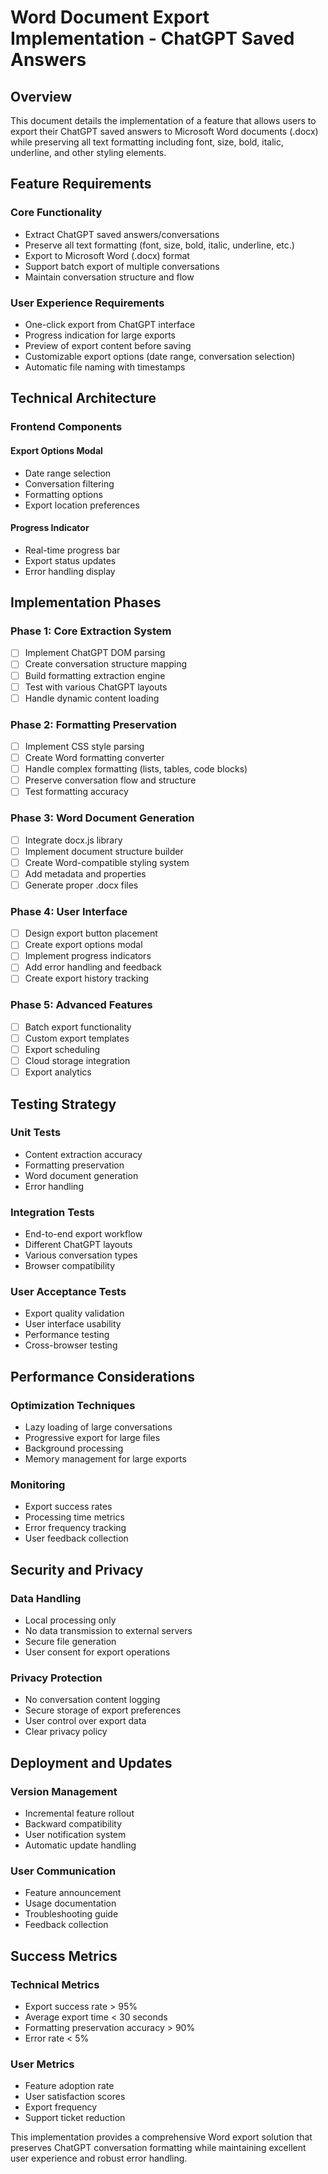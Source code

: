 # Word Document Export Implementation - ChatGPT Saved Answers

## Overview
This document details the implementation of a feature that allows users to export their ChatGPT saved answers to Microsoft Word documents (.docx) while preserving all text formatting including font, size, bold, italic, underline, and other styling elements.

## Feature Requirements

### Core Functionality
- Extract ChatGPT saved answers/conversations
- Preserve all text formatting (font, size, bold, italic, underline, etc.)
- Export to Microsoft Word (.docx) format
- Support batch export of multiple conversations
- Maintain conversation structure and flow

### User Experience Requirements
- One-click export from ChatGPT interface
- Progress indication for large exports
- Preview of export content before saving
- Customizable export options (date range, conversation selection)
- Automatic file naming with timestamps

## Technical Architecture

### Frontend Components


#### Export Options Modal
- Date range selection
- Conversation filtering
- Formatting options
- Export location preferences

#### Progress Indicator
- Real-time progress bar
- Export status updates
- Error handling display


## Implementation Phases

### Phase 1: Core Extraction System
- [ ] Implement ChatGPT DOM parsing
- [ ] Create conversation structure mapping
- [ ] Build formatting extraction engine
- [ ] Test with various ChatGPT layouts
- [ ] Handle dynamic content loading

### Phase 2: Formatting Preservation
- [ ] Implement CSS style parsing
- [ ] Create Word formatting converter
- [ ] Handle complex formatting (lists, tables, code blocks)
- [ ] Preserve conversation flow and structure
- [ ] Test formatting accuracy

### Phase 3: Word Document Generation
- [ ] Integrate docx.js library
- [ ] Implement document structure builder
- [ ] Create Word-compatible styling system
- [ ] Add metadata and properties
- [ ] Generate proper .docx files

### Phase 4: User Interface
- [ ] Design export button placement
- [ ] Create export options modal
- [ ] Implement progress indicators
- [ ] Add error handling and feedback
- [ ] Create export history tracking

### Phase 5: Advanced Features
- [ ] Batch export functionality
- [ ] Custom export templates
- [ ] Export scheduling
- [ ] Cloud storage integration
- [ ] Export analytics

## Testing Strategy

### Unit Tests
- Content extraction accuracy
- Formatting preservation
- Word document generation
- Error handling

### Integration Tests
- End-to-end export workflow
- Different ChatGPT layouts
- Various conversation types
- Browser compatibility

### User Acceptance Tests
- Export quality validation
- User interface usability
- Performance testing
- Cross-browser testing

## Performance Considerations

### Optimization Techniques
- Lazy loading of large conversations
- Progressive export for large files
- Background processing
- Memory management for large exports

### Monitoring
- Export success rates
- Processing time metrics
- Error frequency tracking
- User feedback collection

## Security and Privacy

### Data Handling
- Local processing only
- No data transmission to external servers
- Secure file generation
- User consent for export operations

### Privacy Protection
- No conversation content logging
- Secure storage of export preferences
- User control over export data
- Clear privacy policy

## Deployment and Updates

### Version Management
- Incremental feature rollout
- Backward compatibility
- User notification system
- Automatic update handling

### User Communication
- Feature announcement
- Usage documentation
- Troubleshooting guide
- Feedback collection

## Success Metrics

### Technical Metrics
- Export success rate > 95%
- Average export time < 30 seconds
- Formatting preservation accuracy > 90%
- Error rate < 5%

### User Metrics
- Feature adoption rate
- User satisfaction scores
- Export frequency
- Support ticket reduction

This implementation provides a comprehensive Word export solution that preserves ChatGPT conversation formatting while maintaining excellent user experience and robust error handling.
